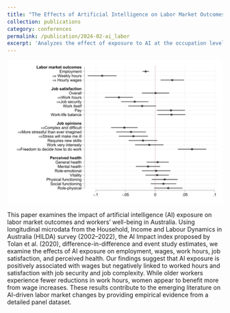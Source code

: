 ```yaml
---
title: "The Effects of Artificial Intelligence on Labor Market Outcomes, Job Satisfaction and Perceived Health: Evidence from Australia [with [Dora Tuda](https://www.esri.ie/people/dora-tuda)]"
collection: publications
category: conferences
permalink: /publication/2024-02-ai_labor
excerpt: 'Analyzes the effect of exposure to AI at the occupation level on labor market outcomes and workers' wellbeing using Australian longitudinal data-HILDA.'
---
```

![paper logo](/images/all_base-1.png)

This paper examines the impact of artificial intelligence (AI) exposure on labor market outcomes and workers’ well-being in Australia. Using longitudinal microdata from the Household, Income and Labour Dynamics in Australia (HILDA) survey (2002–2022), the AI Impact index proposed by Tolan et al. (2020), difference-in-difference and event study estimates, we examine the effects of AI exposure on employment, wages, work hours, job satisfaction, and perceived health. Our findings suggest that AI exposure is positively associated with wages but negatively linked to worked hours and satisfaction with job security and job complexity. While older workers experience fewer reductions in work hours, women appear to benefit more from wage increases. These results contribute to the emerging literature on AI-driven labor market changes by providing empirical evidence from a detailed panel dataset.
